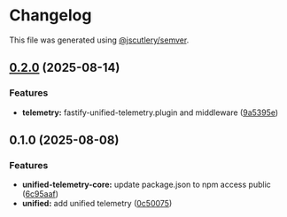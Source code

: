 # Changelog

This file was generated using [@jscutlery/semver](https://github.com/jscutlery/semver).

## [0.2.0](https://github.com/TGA88/inh-lib/compare/unified-telemetry-core-0.1.0...unified-telemetry-core-0.2.0) (2025-08-14)


### Features

* **telemetry:** fastify-unified-telemetry.plugin and middleware ([9a5395e](https://github.com/TGA88/inh-lib/commit/9a5395e4799aa3cc60a450da21d36e94ff60fada))

## 0.1.0 (2025-08-08)


### Features

* **unified-telemetry-core:** update package.json to npm access public ([6c95aaf](https://github.com/TGA88/inh-lib/commit/6c95aaf1c945a317a6e99b19a0bf86d7788d0742))
* **unified:** add unified telemetry ([0c50075](https://github.com/TGA88/inh-lib/commit/0c50075dfafdca2b0af72d7a07d9c96d27469be1))
